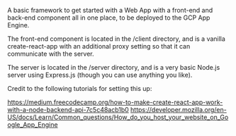 A basic framework to get started with a Web App with a front-end and back-end component all in one place, to be deployed to the GCP App Engine.

The front-end component is located in the /client directory, and is a vanilla create-react-app with an additional proxy setting so that it can communicate with the server.

The server is located in the /server directory, and is a very basic Node.js server using Express.js (though you can use anything you like).

Credit to the following tutorials for setting this up:

https://medium.freecodecamp.org/how-to-make-create-react-app-work-with-a-node-backend-api-7c5c48acb1b0
https://developer.mozilla.org/en-US/docs/Learn/Common_questions/How_do_you_host_your_website_on_Google_App_Engine
